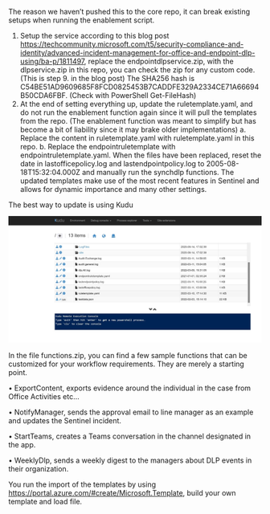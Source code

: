 The reason we haven’t pushed this to the core repo, it can break existing setups when running the enablement script. 

1.	Setup the service according to this blog post https://techcommunity.microsoft.com/t5/security-compliance-and-identity/advanced-incident-management-for-office-and-endpoint-dlp-using/ba-p/1811497, replace the endpointdlpservice.zip, with the dlpservice.zip in this repo, you can check the zip for any custom code. (This is step 9. in the blog post) The SHA256 hash is C54BE51AD9609685F8FCD0825453B7CADDFE329A2334CE71A66694B50CDA6FBF. (Check with PowerShell Get-FileHash)
2.	At the end of setting everything up, update the ruletemplate.yaml, and do not run the enablement function again since it will pull the templates from the repo. (The enablement function was meant to simplify but has become a bit of liability since it may brake older implementations)
a.	Replace the content in ruletemplate.yaml with ruletemplate.yaml in this repo.
b.	Replace the endpointruletemplate with endpointruletemplate.yaml.
When the files have been replaced, reset the date in lastofficepolicy.log and lastendpointpolicy.log to 2005-08-18T15:32:04.000Z and manually run the synchdlp functions. The updated templates make use of the most recent features in Sentinel and allows for dynamic importance and many other settings.

The best way to update is using Kudu   

![Kudu](./Kudu.jpg)


In the file functions.zip, you can find a few sample functions that can be customized for your workflow requirements. They are merely a starting point.

•	ExportContent, exports evidence around the individual in the case from Office Activities etc…

•	NotifyManager, sends the approval email to line manager as an example and updates the Sentinel incident.

•	StartTeams, creates a Teams conversation in the channel designated in the app.

•	WeeklyDlp, sends a weekly digest to the managers about DLP events in their organization.

You run the import of the templates by using https://portal.azure.com/#create/Microsoft.Template, build your own template and load file.
